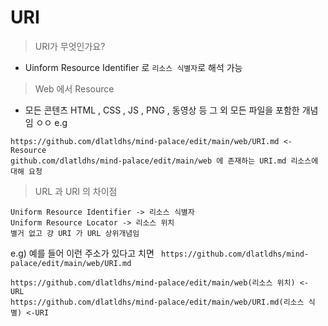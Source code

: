 # URI


> URI가 무엇인가요?
- Uinform Resource Identifier 로 `리소스 식별자`로 해석 가능


> Web 에서 Resource
- 모든 콘텐츠 HTML , CSS , JS , PNG , 동영상 등 그 외 모든 파일을 포함한 개념임 ㅇㅇ
e.g
```
https://github.com/dlatldhs/mind-palace/edit/main/web/URI.md <- Resource
github.com/dlatldhs/mind-palace/edit/main/web 에 존재하는 URI.md 리소스에 대해 요청
```

> URL 과 URI 의 차이점
```
Uniform Resource Identifier -> 리소스 식별자
Uniform Resource Locator -> 리소스 위치
별거 없고 걍 URI 가 URL 상위개념임
```
e.g) 예를 들어 이런 주소가 있다고 치면 ```
https://github.com/dlatldhs/mind-palace/edit/main/web/URI.md```
```
https://github.com/dlatldhs/mind-palace/edit/main/web(리소스 위치) <- URL
https://github.com/dlatldhs/mind-palace/edit/main/web/URI.md(리소스 식별) <-URI
```
